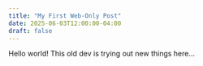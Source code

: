 ```yaml
---
title: "My First Web-Only Post"
date: 2025-06-03T12:00:00-04:00
draft: false
---
```


Hello world!  This old dev is trying out new things here... 
